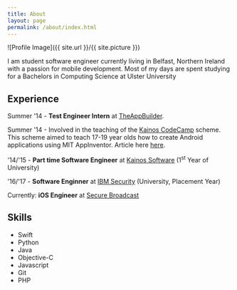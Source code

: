 ```yaml
---
title: About
layout: page
permalink: /about/index.html
---
```

![Profile Image]({{ site.url }}/{{ site.picture }})

<p>I am student software engineer currently living in Belfast, Northern Ireland with a passion for mobile development. Most of my days are spent studying for a Bachelors in Computing Science at Ulster University</p>

<h2>Experience</h2>

<p>Summer '14 - <strong>Test Engineer Intern</strong> at <a href="http://www.theappbuilder.com/">TheAppBuilder</a>.</p>

<p>Summer '14 - Involved in the teaching of the  <a href="https://codecamp.kainos.com/">Kainos CodeCamp</a> scheme. This scheme aimed to teach 17-19 year olds how to create Android applications using MIT AppInventor. Article here <a href="https://codecamp.kainos.com/meet-mentor/">here</a>.</p>

<p>'14/'15 - <strong>Part time Software Engineer</strong> at <a href="https://www.kainos.com/">Kainos Software</a> (1<sup>st</sup> Year of University)</p>
<p>'16/'17 -  <strong>Software Enginner</strong> at <a href="https://www-03.ibm.com/security/">IBM Security</a> (University, Placement Year)</p>
<p>Currently: <strong>iOS Engineer</strong> at <a href="http://www.securebroadcast.com/">Secure Broadcast</a></p>


<h2>Skills</h2>
<ul class="skill-list">
	<li>Swift</li>
	<li>Python</li>
	<li>Java</li>
	<li>Objective-C</li>
	<li>Javascript</li>
	<li>Git</li>
	<li>PHP</li>
</ul>
